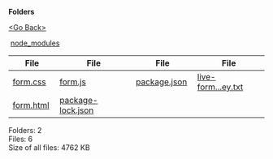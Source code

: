**Folders**

[&lt;Go Back&gt;](../right.html)

 [node\_modules](node_modules/right.html)

  

<table><thead><tr class="header"><th><strong>File</strong></th><th><strong>File</strong></th><th><strong>File</strong></th><th><strong>File</strong></th></tr></thead><tbody><tr class="odd"><td><a href="form.css">form.css</a> </td><td><a href="form.js">form.js</a> </td><td><a href="package.json">package.json</a> </td><td><a href="live-form-api-key.txt">live-form...ey.txt</a> </td></tr><tr class="even"><td><a href="form.html">form.html</a> </td><td><a href="package-lock.json">package-lock.json</a> </td><td></td><td></td></tr></tbody></table>

Folders: 2  
Files: 6  
Size of all files: 4762 KB

